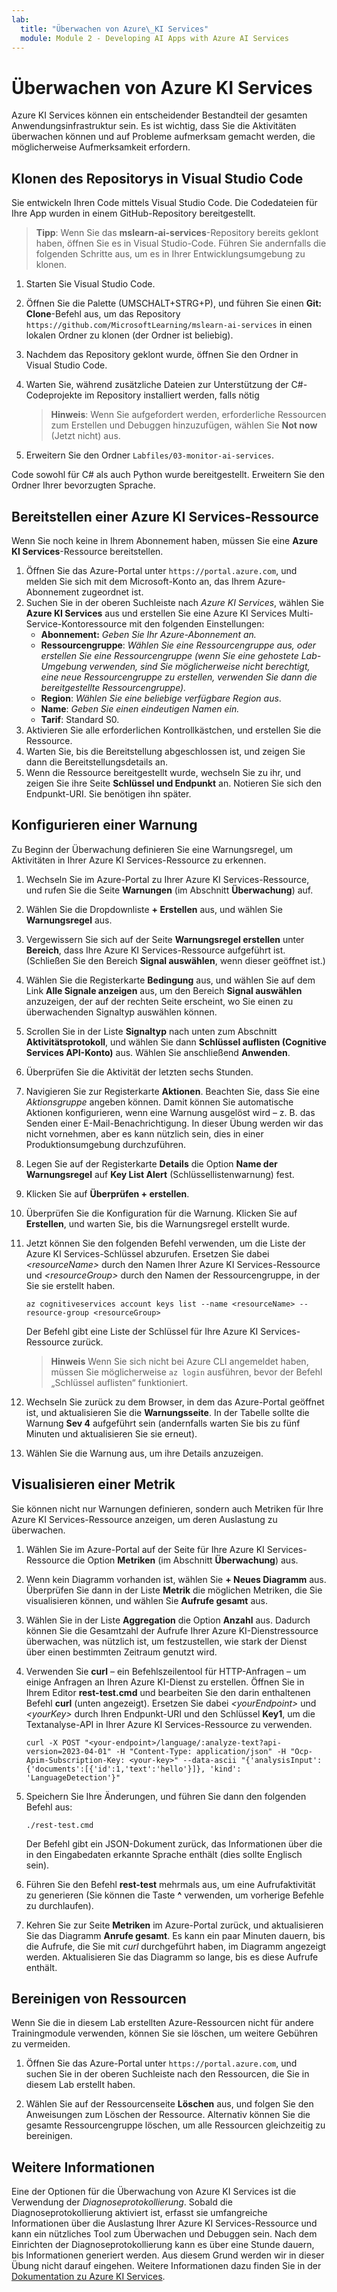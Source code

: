 ```yaml
---
lab:
  title: "Überwachen von Azure\_KI Services"
  module: Module 2 - Developing AI Apps with Azure AI Services
---
```


# Überwachen von Azure KI Services

Azure KI Services können ein entscheidender Bestandteil der gesamten Anwendungsinfrastruktur sein. Es ist wichtig, dass Sie die Aktivitäten überwachen können und auf Probleme aufmerksam gemacht werden, die möglicherweise Aufmerksamkeit erfordern.

## Klonen des Repositorys in Visual Studio Code

Sie entwickeln Ihren Code mittels Visual Studio Code. Die Codedateien für Ihre App wurden in einem GitHub-Repository bereitgestellt.

> **Tipp**: Wenn Sie das **mslearn-ai-services**-Repository bereits geklont haben, öffnen Sie es in Visual Studio-Code. Führen Sie andernfalls die folgenden Schritte aus, um es in Ihrer Entwicklungsumgebung zu klonen.

1. Starten Sie Visual Studio Code.
2. Öffnen Sie die Palette (UMSCHALT+STRG+P), und führen Sie einen **Git: Clone**-Befehl aus, um das Repository `https://github.com/MicrosoftLearning/mslearn-ai-services` in einen lokalen Ordner zu klonen (der Ordner ist beliebig).
3. Nachdem das Repository geklont wurde, öffnen Sie den Ordner in Visual Studio Code.
4. Warten Sie, während zusätzliche Dateien zur Unterstützung der C#-Codeprojekte im Repository installiert werden, falls nötig

    > **Hinweis**: Wenn Sie aufgefordert werden, erforderliche Ressourcen zum Erstellen und Debuggen hinzuzufügen, wählen Sie **Not now** (Jetzt nicht) aus.

5. Erweitern Sie den Ordner `Labfiles/03-monitor-ai-services`.

Code sowohl für C# als auch Python wurde bereitgestellt. Erweitern Sie den Ordner Ihrer bevorzugten Sprache.

## Bereitstellen einer Azure KI Services-Ressource

Wenn Sie noch keine in Ihrem Abonnement haben, müssen Sie eine **Azure KI Services**-Ressource bereitstellen.

1. Öffnen Sie das Azure-Portal unter `https://portal.azure.com`, und melden Sie sich mit dem Microsoft-Konto an, das Ihrem Azure-Abonnement zugeordnet ist.
2. Suchen Sie in der oberen Suchleiste nach *Azure KI Services*, wählen Sie **Azure KI Services** aus und erstellen Sie eine Azure KI Services Multi-Service-Kontoressource mit den folgenden Einstellungen:
    - **Abonnement:** *Geben Sie Ihr Azure-Abonnement an.*
    - **Ressourcengruppe**: *Wählen Sie eine Ressourcengruppe aus, oder erstellen Sie eine Ressourcengruppe (wenn Sie eine gehostete Lab-Umgebung verwenden, sind Sie möglicherweise nicht berechtigt, eine neue Ressourcengruppe zu erstellen, verwenden Sie dann die bereitgestellte Ressourcengruppe).*
    - **Region**: *Wählen Sie eine beliebige verfügbare Region aus*.
    - **Name**: *Geben Sie einen eindeutigen Namen ein.*
    - **Tarif**: Standard S0.
3. Aktivieren Sie alle erforderlichen Kontrollkästchen, und erstellen Sie die Ressource.
4. Warten Sie, bis die Bereitstellung abgeschlossen ist, und zeigen Sie dann die Bereitstellungsdetails an.
5. Wenn die Ressource bereitgestellt wurde, wechseln Sie zu ihr, und zeigen Sie ihre Seite **Schlüssel und Endpunkt** an. Notieren Sie sich den Endpunkt-URI. Sie benötigen ihn später.

## Konfigurieren einer Warnung

Zu Beginn der Überwachung definieren Sie eine Warnungsregel, um Aktivitäten in Ihrer Azure KI Services-Ressource zu erkennen.

1. Wechseln Sie im Azure-Portal zu Ihrer Azure KI Services-Ressource, und rufen Sie die Seite **Warnungen** (im Abschnitt **Überwachung**) auf.
2. Wählen Sie die Dropdownliste **+ Erstellen** aus, und wählen Sie **Warnungsregel** aus.
3. Vergewissern Sie sich auf der Seite **Warnungsregel erstellen** unter **Bereich**, dass Ihre Azure KI Services-Ressource aufgeführt ist. (Schließen Sie den Bereich **Signal auswählen**, wenn dieser geöffnet ist.)
4. Wählen Sie die Registerkarte **Bedingung** aus, und wählen Sie auf dem Link **Alle Signale anzeigen** aus, um den Bereich **Signal auswählen** anzuzeigen, der auf der rechten Seite erscheint, wo Sie einen zu überwachenden Signaltyp auswählen können.
5. Scrollen Sie in der Liste **Signaltyp** nach unten zum Abschnitt **Aktivitätsprotokoll**, und wählen Sie dann **Schlüssel auflisten (Cognitive Services API-Konto)** aus. Wählen Sie anschließend **Anwenden**.
6. Überprüfen Sie die Aktivität der letzten sechs Stunden.
7. Navigieren Sie zur Registerkarte **Aktionen**. Beachten Sie, dass Sie eine *Aktionsgruppe* angeben können. Damit können Sie automatische Aktionen konfigurieren, wenn eine Warnung ausgelöst wird – z. B. das Senden einer E-Mail-Benachrichtigung. In dieser Übung werden wir das nicht vornehmen, aber es kann nützlich sein, dies in einer Produktionsumgebung durchzuführen.
8. Legen Sie auf der Registerkarte **Details** die Option **Name der Warnungsregel** auf **Key List Alert** (Schlüssellistenwarnung) fest.
9. Klicken Sie auf **Überprüfen + erstellen**. 
10. Überprüfen Sie die Konfiguration für die Warnung. Klicken Sie auf **Erstellen**, und warten Sie, bis die Warnungsregel erstellt wurde.
11. Jetzt können Sie den folgenden Befehl verwenden, um die Liste der Azure KI Services-Schlüssel abzurufen. Ersetzen Sie dabei *&lt;resourceName&gt;* durch den Namen Ihrer Azure KI Services-Ressource und *&lt;resourceGroup&gt;* durch den Namen der Ressourcengruppe, in der Sie sie erstellt haben.

    ```
    az cognitiveservices account keys list --name <resourceName> --resource-group <resourceGroup>
    ```

    Der Befehl gibt eine Liste der Schlüssel für Ihre Azure KI Services-Ressource zurück.

    > **Hinweis** Wenn Sie sich nicht bei Azure CLI angemeldet haben, müssen Sie möglicherweise `az login` ausführen, bevor der Befehl „Schlüssel auflisten“ funktioniert.

12. Wechseln Sie zurück zu dem Browser, in dem das Azure-Portal geöffnet ist, und aktualisieren Sie die **Warnungsseite**. In der Tabelle sollte die Warnung **Sev 4** aufgeführt sein (andernfalls warten Sie bis zu fünf Minuten und aktualisieren Sie sie erneut).
13. Wählen Sie die Warnung aus, um ihre Details anzuzeigen.

## Visualisieren einer Metrik

Sie können nicht nur Warnungen definieren, sondern auch Metriken für Ihre Azure KI Services-Ressource anzeigen, um deren Auslastung zu überwachen.

1. Wählen Sie im Azure-Portal auf der Seite für Ihre Azure KI Services-Ressource die Option **Metriken** (im Abschnitt **Überwachung**) aus.
2. Wenn kein Diagramm vorhanden ist, wählen Sie **+ Neues Diagramm** aus. Überprüfen Sie dann in der Liste **Metrik** die möglichen Metriken, die Sie visualisieren können, und wählen Sie **Aufrufe gesamt** aus.
3. Wählen Sie in der Liste **Aggregation** die Option **Anzahl** aus.  Dadurch können Sie die Gesamtzahl der Aufrufe Ihrer Azure KI-Dienstressource überwachen, was nützlich ist, um festzustellen, wie stark der Dienst über einen bestimmten Zeitraum genutzt wird.
4. Verwenden Sie **curl** – ein Befehlszeilentool für HTTP-Anfragen – um einige Anfragen an Ihren Azure KI-Dienst zu erstellen. Öffnen Sie in Ihrem Editor **rest-test.cmd** und bearbeiten Sie den darin enthaltenen Befehl **curl** (unten angezeigt). Ersetzen Sie dabei *&lt;yourEndpoint&gt;* und *&lt;yourKey&gt;* durch Ihren Endpunkt-URI und den Schlüssel **Key1**, um die Textanalyse-API in Ihrer Azure KI Services-Ressource zu verwenden.

    ```
    curl -X POST "<your-endpoint>/language/:analyze-text?api-version=2023-04-01" -H "Content-Type: application/json" -H "Ocp-Apim-Subscription-Key: <your-key>" --data-ascii "{'analysisInput':{'documents':[{'id':1,'text':'hello'}]}, 'kind': 'LanguageDetection'}"
    ```

5. Speichern Sie Ihre Änderungen, und führen Sie dann den folgenden Befehl aus:

    ```
    ./rest-test.cmd
    ```

    Der Befehl gibt ein JSON-Dokument zurück, das Informationen über die in den Eingabedaten erkannte Sprache enthält (dies sollte Englisch sein).

6. Führen Sie den Befehl **rest-test** mehrmals aus, um eine Aufrufaktivität zu generieren (Sie können die Taste **^** verwenden, um vorherige Befehle zu durchlaufen).
7. Kehren Sie zur Seite **Metriken** im Azure-Portal zurück, und aktualisieren Sie das Diagramm **Anrufe gesamt**. Es kann ein paar Minuten dauern, bis die Aufrufe, die Sie mit *curl* durchgeführt haben, im Diagramm angezeigt werden. Aktualisieren Sie das Diagramm so lange, bis es diese Aufrufe enthält.

## Bereinigen von Ressourcen

Wenn Sie die in diesem Lab erstellten Azure-Ressourcen nicht für andere Trainingmodule verwenden, können Sie sie löschen, um weitere Gebühren zu vermeiden.

1. Öffnen Sie das Azure-Portal unter `https://portal.azure.com`, und suchen Sie in der oberen Suchleiste nach den Ressourcen, die Sie in diesem Lab erstellt haben.

2. Wählen Sie auf der Ressourcenseite **Löschen** aus, und folgen Sie den Anweisungen zum Löschen der Ressource. Alternativ können Sie die gesamte Ressourcengruppe löschen, um alle Ressourcen gleichzeitig zu bereinigen.

## Weitere Informationen

Eine der Optionen für die Überwachung von Azure KI Services ist die Verwendung der *Diagnoseprotokollierung*. Sobald die Diagnoseprotokollierung aktiviert ist, erfasst sie umfangreiche Informationen über die Auslastung Ihrer Azure KI Services-Ressource und kann ein nützliches Tool zum Überwachen und Debuggen sein. Nach dem Einrichten der Diagnoseprotokollierung kann es über eine Stunde dauern, bis Informationen generiert werden. Aus diesem Grund werden wir in dieser Übung nicht darauf eingehen. Weitere Informationen dazu finden Sie in der [Dokumentation zu Azure KI Services](https://docs.microsoft.com/azure/ai-services/diagnostic-logging).